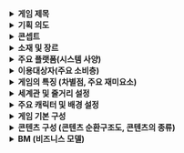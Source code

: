 <details>
  <summary><b>게임 제목</b></summary>
          계몽
</details>
  
<details>
  <summary><b>기획 의도</b></summary>
  보스 몬스터와의 전투를 선호하는 사람들을 위해 오로지 보스전만 존재하는 게임을 기획. 단 탐험요소를 완전히 배제하지는 않음. 보스:탐험 = 7:3 정도.
</details>

<details>
  <summary><b>콘셉트</b></summary>
  사계절의 각 특징을 가지고 있는 지역들로 나뉘어진 판타지 대륙.
</details>

<details>
  <summary><b>소재 및 장르</b></summary>
  어드벤처 + RPG
</details>

<details>
  <summary><b>주요 플랫폼(시스템 사양)</b></summary>
</details>

<details>
  <summary><b>이용대상자(주요 소비층)</b></summary>
</details>

<details>
  <summary><b>게임의 특징 (차별점, 주요 재미요소)</b></summary>
  보스를 잡고 그 보스의 특징이 담긴 능력을 얻는 방법을 통해 성장을 하는 요소가 존재.
</details>

<details>
  <summary><b>세계관 및 줄거리 설정</b></summary>
</details>

<details>
  <summary><b>주요 캐릭터 및 배경 설정</b></summary>
</details>

<details>
  <summary><b>게임 기본 구성</b></summary>
</details>

<details>
  <summary><b>콘텐츠 구성 (콘텐츠 순환구조도, 콘텐츠의 종류)</b></summary>
</details>

<details>
  <summary><b>BM (비즈니스 모델)</b></summary>
</details>
